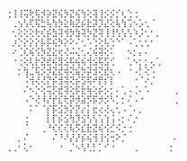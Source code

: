 ⢐⢸⢸⢭⢗⢯⡺⡵⣝⢮⡳⣝⢮⢳⢕⢽⢸⡪⡪⡊⢆⢑⢐⠀⠀⠀⠀⠀
⠀⢀⢢⢣⢏⢯⣓⢧⢳⡳⣕⢷⣝⡮⣗⡽⡹⣜⢕⢧⢳⢩⠢⡡⢂⠈⠀⠀⠀⠀
⠀⢂⢕⢕⢕⢗⢎⡮⣳⢽⢺⡳⣳⢽⡳⣝⢽⢸⢸⢣⢣⢣⠱⡨⢂⠂⡀⠀⠀⠀
⠀⡰⡑⡕⡕⡕⡧⡯⢮⡳⡕⠕⠌⢂⠡⢑⢕⢧⢑⠑⠁⠠⢁⢂⢂⠂⠀⠀⠀⠀
⠀⠔⢈⢎⢮⢪⡳⣝⣕⢖⢜⠬⢌⢂⢌⢮⢽⢕⠅⠀⠀⠢⡂⡄⠄⠀⠀⠀⠀⠀
⠀⠐⢐⢕⢇⡗⣝⣞⢮⣻⣪⢯⢮⢮⢺⣪⢯⣫⢊⠀⠀⢁⠢⡂⡂⢄⢁⠀⠀⠀
⠀⠀⡂⢳⣈⢯⡪⡺⣝⣞⢾⢝⣮⡳⡽⣺⢝⣞⢆⠠⠀⠐⠠⡃⢕⠡⠀⠀⠀⠀
⠀⠀⠀⠨⢺⢜⢜⡝⡮⣺⢽⢝⡮⣫⢯⠞⡟⡎⡇⠀⠀⠀⠐⠈⠔⡈⠀⠀⠀⠀
⠀⠀⠀⠌⠢⡑⢕⢭⡫⣞⢽⢕⡯⣗⢷⢕⡮⡢⡂⠄⢁⠠⢈⠄⠡⠀⠀⠀⠀⢀
⠀⠀⠀⠠⠑⢜⠸⡜⡞⣎⢗⡽⡺⣵⡫⡯⡺⡪⠣⡁⡂⠌⠠⠐⠀⠀⠀⠀⠀⢀
⠀⠀⠀⠀⠅⠁⠈⡎⡯⣪⡳⡕⡝⡔⡅⣖⢔⢜⢄⢂⠠⠈⠄⡀⠀⠀⠀⠀⠀⠀
⠀⠀⠀⢐⠀⠀⠀⡇⡏⡮⣪⢳⡹⣪⢣⢣⢡⢱⢨⠠⡂⠌⡐⠀⠀⠀⠀⠀⠀⠀
⠀⠀⠀⠈⠀⠀⢀⠘⢎⢎⢎⢧⡫⣎⣗⣝⢮⢪⣊⠪⡐⢐⠀⠀⠀⠀⠀⠀⠀⠀
⠀⠀⡀⠌⠀⠀⠀⠀⠌⠘⠜⡜⡜⡮⢮⢺⢸⢪⢒⠕⡈⠀⠀⠀⠀⠀⠀⠀⠀⠄
⢀⢀⠂⢅⠂⠀⠀⠀⠀⠐⠀⡈⠢⢣⢃⡃⡁⠊⠐⠀⠀⠀⢀⠀⠀⠀⠀⠀⢐⠀
